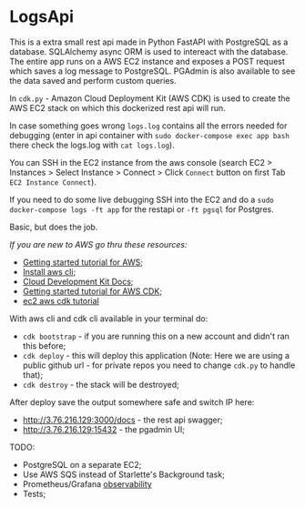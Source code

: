 # LogsApi

This is a extra small rest api made in Python FastAPI with PostgreSQL as a database. 
SQLAlchemy async ORM is used to intereact with the database. 
The entire app runs on a AWS EC2 instance and exposes a POST request which saves a log message to PostgreSQL. PGAdmin is also available to see the data saved and perform custom queries.

In `cdk.py` - Amazon Cloud Deployment Kit (AWS CDK) is used to create the AWS EC2 stack on which this dockerized rest api will run.

In case something goes wrong `logs.log` contains all the errors needed for debugging (enter in api container with `sudo docker-compose exec app bash` there check the logs.log with `cat logs.log`). 

You can SSH in the EC2 instance from the aws console (search EC2 > Instances > Select Instance > Connect > Click `Connect` button on first Tab `EC2 Instance Connect`). 

If you need to do some live debugging SSH into the EC2 and do a `sudo docker-compose logs -ft app` for the restapi or `-ft pgsql` for Postgres. 

Basic, but does the job.


*If you are new to AWS go thru these resources:*
- [Getting started tutorial for AWS](https://www.youtube.com/watch?v=CjKhQoYeR4Q); 
- [Install aws cli](https://docs.aws.amazon.com/cli/latest/userguide/getting-started-install.html);
- [Cloud Development Kit Docs](https://docs.aws.amazon.com/cdk/v2/guide/work-with-cdk-python.html);
- [Getting started tutorial for AWS CDK](https://www.youtube.com/watch?v=nlb8yo7SZ2I&list=PL9nWRykSBSFhYIHZfX4xA1oAstNW5QleC);
- [ec2 aws cdk tutorial](https://community.aws/content/2duq9xSYespeSBQ5R1WiuOcCvMj/using-ec2-userdata-to-bootstrap-python-web-app)


With aws cli and cdk cli available in your terminal do:
- `cdk bootstrap` - if you are running this on a new account and didn't ran this before;
- `cdk deploy` - this will deploy this application (Note: Here we are using a public github url - for private repos you need to change `cdk.py` to handle that);
- `cdk destroy` - the stack will be destroyed; 


After deploy save the output somewhere safe and switch IP here:
- http://3.76.216.129:3000/docs - the rest api swagger;
- http://3.76.216.129:15432     - the pgadmin UI; 


TODO:
- PostgreSQL on a separate EC2;
- Use AWS SQS instead of Starlette's Background task;
- Prometheus/Grafana [observability](https://github.com/Blueswen/fastapi-observability)
- Tests;
